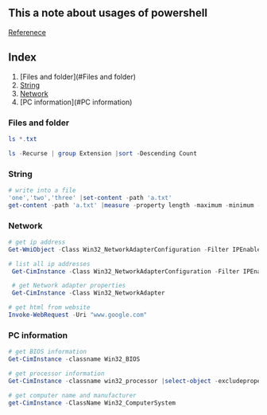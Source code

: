 ## This a note about usages of powershell

[Referenece](https://docs.microsoft.com/en-us/powershell/scripting/overview?view=powershell-6)

## Index
1. [Files and folder](#Files and folder)
2. [String](#String)
3. [Network](#Network)
4. [PC information](#PC information)

### Files and folder
```powershell
ls *.txt

ls -Recurse | group Extension |sort -Descending Count


```

### String
```powershell
# write into a file
'one','two','three' |set-content -path 'a.txt'
get-content -path 'a.txt' |measure -property length -maximum -minimum -average  


```

### Network
```powershell
# get ip address
Get-WmiObject -Class Win32_NetworkAdapterConfiguration -Filter IPEnabled=$true -ComputerName . | Format-Table -Property IPAddress

# list all ip addresses
 Get-CimInstance -Class Win32_NetworkAdapterConfiguration -Filter IPEnabled=$true | Select-Object -ExpandProperty IPAddress

 # get Network adapter properties
 Get-CimInstance -Class Win32_NetworkAdapter

# get html from website
Invoke-WebRequest -Uri "www.google.com"


```

### PC information
```powershell
# get BIOS information
Get-CimInstance -classname Win32_BIOS

# get processor information
Get-CimInstance -classname win32_processor |select-object -excludeproperty "CIM*"

# get computer name and manufacturer
get-CimInstance -ClassName Win32_ComputerSystem
```
